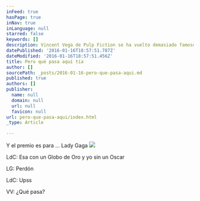 ```yaml
---
inFeed: true
hasPage: true
inNav: true
inLanguage: null
starred: false
keywords: []
description: Vincent Vega de Pulp Fiction se ha vuelto demasiado famoso y fue invitado a los Globos de Oro
datePublished: '2016-01-16T18:57:51.787Z'
dateModified: '2016-01-16T18:57:51.456Z'
title: Pero qué pasa aquí tía
author: []
sourcePath: _posts/2016-01-16-pero-que-pasa-aqui.md
published: true
authors: []
publisher:
  name: null
  domain: null
  url: null
  favicon: null
url: pero-que-pasa-aqui/index.html
_type: Article

---
```

Y el premio es para ... Lady Gaga
![](https://the-grid-user-content.s3-us-west-2.amazonaws.com/9f32cd00-2512-4846-a12a-2e324b5ac50f.gif)

LdC: Esa con un Globo de Oro y yo sin un Oscar

LG: Perdón

LdC:  Upss

VV: ¿Qué pasa?